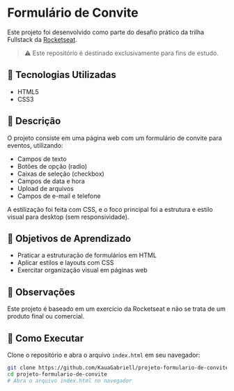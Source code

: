 # Formulário de Convite

Este projeto foi desenvolvido como parte do desafio prático da trilha Fullstack da [Rocketseat](https://app.rocketseat.com.br/journey/full-stack/contents).

> ⚠️ Este repositório é destinado exclusivamente para fins de estudo.

## 🚀 Tecnologias Utilizadas

- HTML5  
- CSS3

## 📄 Descrição

O projeto consiste em uma página web com um formulário de convite para eventos, utilizando:

- Campos de texto
- Botões de opção (radio)
- Caixas de seleção (checkbox)
- Campos de data e hora
- Upload de arquivos
- Campos de e-mail e telefone

A estilização foi feita com CSS, e o foco principal foi a estrutura e estilo visual para desktop (sem responsividade).

## 🎯 Objetivos de Aprendizado

- Praticar a estruturação de formulários em HTML
- Aplicar estilos e layouts com CSS
- Exercitar organização visual em páginas web

## 📌 Observações

Este projeto é baseado em um exercício da Rocketseat e não se trata de um produto final ou comercial.


## 📁 Como Executar

Clone o repositório e abra o arquivo `index.html` em seu navegador:

```bash
git clone https://github.com/KauaGabriell/projeto-formulario-de-convite.git
cd projeto-formulario-de-convite
# Abra o arquivo index.html no navegador
